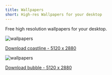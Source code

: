 ```yaml
---
title: Wallpapers
short: High-res Wallpapers for your desktop
---
```


Free high resolution wallpapers for your desktop.

<img src="/images/wallpapers/coastline - small.png" loading="lazy" alt="wallpapers">

<a href="https://www.jeffvansteijn.nl/images/wallpapers/coastline.png" class="tertiary-button" download>Download coastline - 5120 x 2880</a>

<img src="/images/wallpapers/bubble - small.png" loading="lazy" alt="wallpapers">

<a href="https://www.jeffvansteijn.nl/images/wallpapers/bubble.png" class="tertiary-button" download>Download bubble - 5120 x 2880</a>
